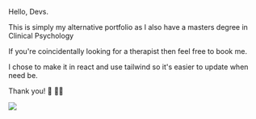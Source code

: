 Hello, Devs.

This is simply my alternative portfolio as I also have a masters degree in Clinical Psychology 

If you're coincidentally looking for a therapist then feel free to book me.

I chose to make it in react and use tailwind so it's easier to update when need be.

Thank you! 🌊 ✌🏽

<img className='w-40 h-40 m-2 object-cover rounded-full border-4 border-black' src={pic1} />